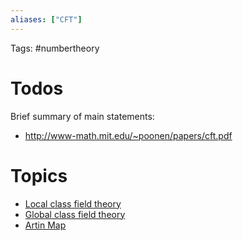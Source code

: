 ```yaml
---
aliases: ["CFT"]
---
```


Tags: #numbertheory 

# Todos

Brief summary of main statements:
- http://www-math.mit.edu/~poonen/papers/cft.pdf

# Topics

- [Local class field theory](Local%20class%20field%20theory)
- [Global class field theory](Global%20class%20field%20theory)
- [Artin Map](Artin%20Map.md)